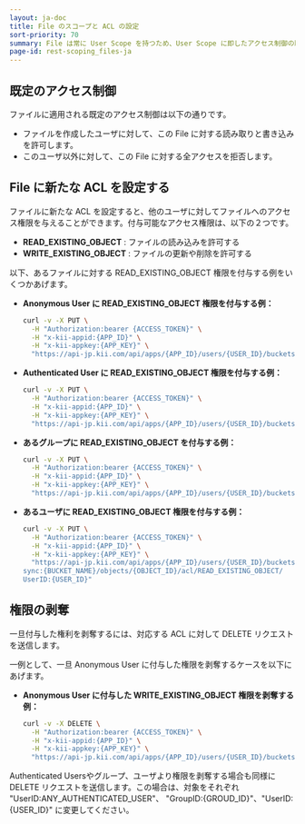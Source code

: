 ```yaml
---
layout: ja-doc
title: File のスコープと ACL の設定
sort-priority: 70
summary: File は常に User Scope を持つため、User Scope に即したアクセス制御の既定値が適用されます。
page-id: rest-scoping_files-ja
---
```

## 既定のアクセス制御

ファイルに適用される既定のアクセス制御は以下の通りです。

* ファイルを作成したユーザに対して、この File に対する読み取りと書き込みを許可します。
* このユーザ以外に対して、この File に対する全アクセスを拒否します。

## File に新たな ACL を設定する

ファイルに新たな ACL を設定すると、他のユーザに対してファイルへのアクセス権限を与えることができます。付与可能なアクセス権限は、以下の２つです。

* **READ\_EXISTING\_OBJECT** : ファイルの読み込みを許可する
* **WRITE\_EXISTING\_OBJECT** : ファイルの更新や削除を許可する

以下、あるファイルに対する READ\_EXISTING\_OBJECT 権限を付与する例をいくつかあげます。

* **Anonymous User に READ\_EXISTING\_OBJECT 権限を付与する例：**

    ```sh
    curl -v -X PUT \
      -H "Authorization:bearer {ACCESS_TOKEN}" \
      -H "x-kii-appid:{APP_ID}" \
      -H "x-kii-appkey:{APP_KEY}" \
      "https://api-jp.kii.com/api/apps/{APP_ID}/users/{USER_ID}/buckets/sync:{BUCKET_NAME}/objects/{OBJECT_ID}/acl/READ_EXISTING_OBJECT/UserID:ANONYMOUS_USER"
    ```

* **Authenticated User に READ\_EXISTING\_OBJECT 権限を付与する例：**

    ```sh
    curl -v -X PUT \
      -H "Authorization:bearer {ACCESS_TOKEN}" \
      -H "x-kii-appid:{APP_ID}" \
      -H "x-kii-appkey:{APP_KEY}" \
      "https://api-jp.kii.com/api/apps/{APP_ID}/users/{USER_ID}/buckets/sync:{BUCKET_NAME}/objects/{OBJECT_ID}/acl/READ_EXISTING_OBJECT/UserID:ANY_AUTHENTICATED_USER"
    ```

* **あるグループに READ\_EXISTING\_OBJECT を付与する例：**

    ```sh
    curl -v -X PUT \
      -H "Authorization:bearer {ACCESS_TOKEN}" \
      -H "x-kii-appid:{APP_ID}" \
      -H "x-kii-appkey:{APP_KEY}" \
      "https://api-jp.kii.com/api/apps/{APP_ID}/users/{USER_ID}/buckets/sync:{BUCKET_NAME}/objects/{OBJECT_ID}/acl/READ_EXISTING_OBJECT/GroupID:{GROUP_ID}"
    ```

* **あるユーザに READ\_EXISTING\_OBJECT 権限を付与する例：**

    ```sh
    curl -v -X PUT \
      -H "Authorization:bearer {ACCESS_TOKEN}" \
      -H "x-kii-appid:{APP_ID}" \
      -H "x-kii-appkey:{APP_KEY}" \
      "https://api-jp.kii.com/api/apps/{APP_ID}/users/{USER_ID}/buckets/
    sync:{BUCKET_NAME}/objects/{OBJECT_ID}/acl/READ_EXISTING_OBJECT/
    UserID:{USER_ID}"
    ```

## 権限の剥奪

一旦付与した権利を剥奪するには、対応する ACL に対して DELETE リクエストを送信します。

一例として、一旦 Anonymous User に付与した権限を剥奪するケースを以下にあげます。

* **Anonymous User に付与した WRITE\_EXISTING\_OBJECT 権限を剥奪する例：**

    ```sh
    curl -v -X DELETE \
      -H "Authorization:bearer {ACCESS_TOKEN}" \
      -H "x-kii-appid:{APP_ID}" \
      -H "x-kii-appkey:{APP_KEY}" \
      "https://api-jp.kii.com/api/apps/{APP_ID}/users/{USER_ID}/buckets/sync:{BUCKET_NAME}/objects/{OBJECT_ID}/acl/WRITE_EXISTING_OBJECT/UserID:ANONYMOUS_USER"
    ```

Authenticated Usersやグループ、ユーザより権限を剥奪する場合も同様に DELETE リクエストを送信します。この場合は、対象をそれぞれ "UserID:ANY\_AUTHENTICATED\_USER"、 "GroupID:{GROUD\_ID}"、"UserID:{USER\_ID}" に変更してください。
